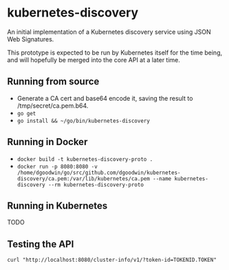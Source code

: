 # kubernetes-discovery
An initial implementation of a Kubernetes discovery service using JSON Web Signatures.

This prototype is expected to be run by Kubernetes itself for the time being,
and will hopefully be merged into the core API at a later time.

## Running from source
- Generate a CA cert and base64 encode it, saving the result to /tmp/secret/ca.pem.b64.
- `go get`
- `go install && ~/go/bin/kubernetes-discovery`

## Running in Docker
- `docker build -t kubernetes-discovery-proto .`
- `docker run -p 8080:8080 -v /home/dgoodwin/go/src/github.com/dgoodwin/kubernetes-discovery/ca.pem:/var/lib/kubernetes/ca.pem --name kubernetes-discovery --rm kubernetes-discovery-proto`

## Running in Kubernetes

TODO

## Testing the API

`curl "http://localhost:8080/cluster-info/v1/?token-id=TOKENID.TOKEN"`



